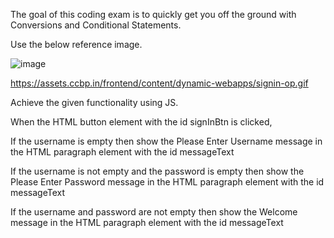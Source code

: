 The goal of this coding exam is to quickly get you off the ground with Conversions and Conditional Statements.

Use the below reference image.

![image](https://github.com/bukka5sandhya/Coding-Test-1-Sign-in-Page-Javascript/assets/133884532/49f2f5c4-93e8-4250-9cab-77b90532a75f)

https://assets.ccbp.in/frontend/content/dynamic-webapps/signin-op.gif


Achieve the given functionality using JS.

When the HTML button element with the id signInBtn is clicked,

If the username is empty then show the Please Enter Username message in the HTML paragraph element with the id messageText

If the username is not empty and the password is empty then show the Please Enter Password message in the HTML paragraph element with the id messageText

If the username and password are not empty then show the Welcome message in the HTML paragraph element with the id messageText
